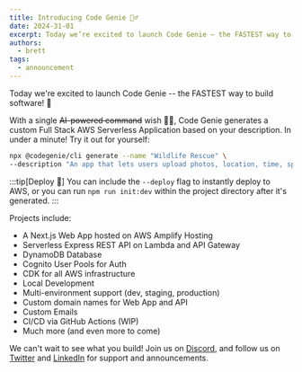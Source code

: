 ```yaml
---
title: Introducing Code Genie 🧞‍♂️
date: 2024-31-01
excerpt: Today we’re excited to launch Code Genie — the FASTEST way to build software! With a single AI-powered command wish, Code Genie generates a custom Full Stack AWS Serverless Application based on your description. In under a minute!
authors:
  - brett
tags:
  - announcement
---
```


Today we're excited to launch Code Genie -- the FASTEST way to build software! 🚀

With a single ~~AI-powered command~~ wish 🧞‍♂️, Code Genie generates a custom Full Stack AWS Serverless Application based on your description. In under a minute! Try it out for yourself:

```sh
npx @codegenie/cli generate --name "Wildlife Rescue" \
--description "An app that lets users upload photos, location, time, species and other information so that Wildlife Rescuers can get notified and respond to reports of injured wildlife in their area."
```

:::tip[Deploy 🚀]
You can include the `--deploy` flag to instantly deploy to AWS, or you can run `npm run init:dev` within the project directory after it's generated.
:::

Projects include:

* A Next.js Web App hosted on AWS Amplify Hosting
* Serverless Express REST API on Lambda and API Gateway
* DynamoDB Database
* Cognito User Pools for Auth
* CDK for all AWS infrastructure
* Local Development
* Multi-environment support (dev, staging, production)
* Custom domain names for Web App and API
* Custom Emails
* CI/CD via GitHub Actions (WIP)
* Much more (and even more to come)

We can't wait to see what you build! Join us on [Discord](https://discord.gg/YJ9gQhheyn), and follow us on [Twitter](https://twitter.com/CodeGenieCodes) and [LinkedIn](https://www.linkedin.com/company/code-genie-codes) for support and announcements.